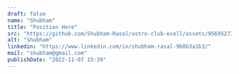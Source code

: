 ```yaml
---
draft: false
name: "Shubham"
title: "Position Here"
src: "https://github.com/Shubham-Rasal/astro-club-ecell/assets/95695273/5d75bdf4-d885-44d4-ac25-1e888d318a22"
alt: "Shubham"
linkedin: "https://www.linkedin.com/in/shubham-rasal-9b0b3a1b3/"
mail: "shubham@gmail.com"
publishDate: "2022-11-07 15:39"
---
```


